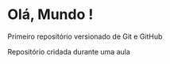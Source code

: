 # Olá, Mundo !
 Primeiro repositório versionado de Git e GitHub

 Repositório cridada durante uma aula 

